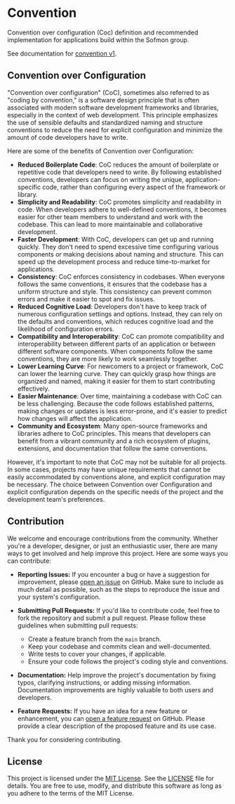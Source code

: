 # Convention

Convention over configuration (Coc) definition and recommended implementation for applications build within the Sofmon group.

See documentation for [convention v1](./v1/).

## Convention over Configuration

"Convention over configuration" (CoC), sometimes also referred to as "coding by convention," is a software design principle that is often associated with modern software development frameworks and libraries, especially in the context of web development. This principle emphasizes the use of sensible defaults and standardized naming and structure conventions to reduce the need for explicit configuration and minimize the amount of code developers have to write.

Here are some of the benefits of Convention over Configuration:
- **Reduced Boilerplate Code**: CoC reduces the amount of boilerplate or repetitive code that developers need to write. By following established conventions, developers can focus on writing the unique, application-specific code, rather than configuring every aspect of the framework or library.
- **Simplicity and Readability**: CoC promotes simplicity and readability in code. When developers adhere to well-defined conventions, it becomes easier for other team members to understand and work with the codebase. This can lead to more maintainable and collaborative development.
- **Faster Development**: With CoC, developers can get up and running quickly. They don't need to spend excessive time configuring various components or making decisions about naming and structure. This can speed up the development process and reduce time-to-market for applications.
- **Consistency**: CoC enforces consistency in codebases. When everyone follows the same conventions, it ensures that the codebase has a uniform structure and style. This consistency can prevent common errors and make it easier to spot and fix issues.
- **Reduced Cognitive Load**: Developers don't have to keep track of numerous configuration settings and options. Instead, they can rely on the defaults and conventions, which reduces cognitive load and the likelihood of configuration errors.
- **Compatibility and Interoperability**: CoC can promote compatibility and interoperability between different parts of an application or between different software components. When components follow the same conventions, they are more likely to work seamlessly together.
- **Lower Learning Curve**: For newcomers to a project or framework, CoC can lower the learning curve. They can quickly grasp how things are organized and named, making it easier for them to start contributing effectively.
- **Easier Maintenance**: Over time, maintaining a codebase with CoC can be less challenging. Because the code follows established patterns, making changes or updates is less error-prone, and it's easier to predict how changes will affect the application.
- **Community and Ecosystem**: Many open-source frameworks and libraries adhere to CoC principles. This means that developers can benefit from a vibrant community and a rich ecosystem of plugins, extensions, and documentation that follow the same conventions.

However, it's important to note that CoC may not be suitable for all projects. In some cases, projects may have unique requirements that cannot be easily accommodated by conventions alone, and explicit configuration may be necessary. The choice between Convention over Configuration and explicit configuration depends on the specific needs of the project and the development team's preferences.

## Contribution

We welcome and encourage contributions from the community. Whether you're a developer, designer, or just an enthusiastic user, there are many ways to get involved and help improve this project. Here are some ways you can contribute:

- **Reporting Issues:** If you encounter a bug or have a suggestion for improvement, please [open an issue](https://github.com/sofmon/convention/issues) on GitHub. Make sure to include as much detail as possible, such as the steps to reproduce the issue and your system's configuration.

- **Submitting Pull Requests:** If you'd like to contribute code, feel free to fork the repository and submit a pull request. Please follow these guidelines when submitting pull requests:
  - Create a feature branch from the `main` branch.
  - Keep your codebase and commits clean and well-documented.
  - Write tests to cover your changes, if applicable.
  - Ensure your code follows the project's coding style and conventions.

- **Documentation:** Help improve the project's documentation by fixing typos, clarifying instructions, or adding missing information. Documentation improvements are highly valuable to both users and developers.

- **Feature Requests:** If you have an idea for a new feature or enhancement, you can [open a feature request](https://github.com/sofmon/convention/issues) on GitHub. Please provide a clear description of the proposed feature and its use case.

Thank you for considering contributing.

## License

This project is licensed under the [MIT License](LICENSE). See the [LICENSE](LICENSE) file for details. You are free to use, modify, and distribute this software as long as you adhere to the terms of the MIT License.
